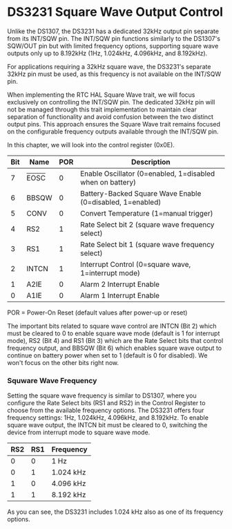 # DS3231 Square Wave Output Control

Unlike the DS1307, the DS3231 has a dedicated 32kHz output pin separate from its INT/SQW pin. The INT/SQW pin functions similarly to the DS1307's SQW/OUT pin but with limited frequency options, supporting square wave outputs only up to 8.192kHz (1Hz, 1.024kHz, 4.096kHz, and 8.192kHz).

For applications requiring a 32kHz square wave, the DS3231's separate 32kHz pin must be used, as this frequency is not available on the INT/SQW pin.

When implementing the RTC HAL Square Wave trait, we will focus exclusively on controlling the INT/SQW pin. The dedicated 32kHz pin will not be managed through this trait implementation to maintain clear separation of functionality and avoid confusion between the two distinct output pins. This approach ensures the Square Wave trait remains focused on the configurable frequency outputs available through the INT/SQW pin.

In this chapter, we will look into the control register (0x0E). 

| Bit | Name  | POR | Description |
|-----|-------|-----|-------------|
| 7   | <span style="text-decoration: overline;">EOSC</span>  | 0   | Enable Oscillator (0=enabled, 1=disabled when on battery) |
| 6   | BBSQW | 0   | Battery-Backed Square Wave Enable (0=disabled, 1=enabled) |
| 5   | CONV  | 0   | Convert Temperature (1=manual trigger) |
| 4   | RS2   | 1   | Rate Select bit 2 (square wave frequency select) |
| 3   | RS1   | 1   | Rate Select bit 1 (square wave frequency select) |
| 2   | INTCN | 1   | Interrupt Control (0=square wave, 1=interrupt mode) |
| 1   | A2IE  | 0   | Alarm 2 Interrupt Enable |
| 0   | A1IE  | 0   | Alarm 1 Interrupt Enable |

POR = Power-On Reset (default values after power-up or reset)

The important bits related to square wave control are INTCN (Bit 2) which must be cleared to 0 to enable square wave mode (default is 1 for interrupt mode), RS2 (Bit 4) and RS1 (Bit 3) which are the Rate Select bits that control frequency output, and BBSQW (Bit 6) which enables square wave output to continue on battery power when set to 1 (default is 0 for disabled). We won't focus on the other bits right now.

### Squware Wave Frequency

Setting the square wave frequency is similar to DS1307, where you configure the Rate Select bits (RS1 and RS2) in the Control Register to choose from the available frequency options. The DS3231 offers four frequency settings: 1Hz, 1.024kHz, 4.096kHz, and 8.192kHz.  To enable square wave output, the INTCN bit must be cleared to 0, switching the device from interrupt mode to square wave mode.

| RS2 | RS1 | Frequency |
|-----|-----|-----------|
| 0   | 0   | 1 Hz      |
| 0   | 1   | 1.024 kHz |
| 1   | 0   | 4.096 kHz |
| 1   | 1   | 8.192 kHz |

As you can see, the DS3231 includes 1.024 kHz also as one of its frequency options.
